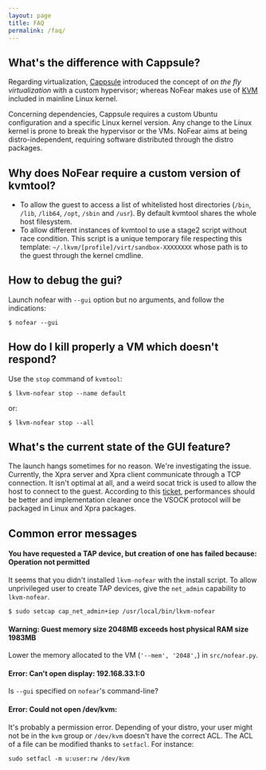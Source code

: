```yaml
---
layout: page
title: FAQ
permalink: /faq/
---
```


## What's the difference with Cappsule?

Regarding virtualization, [Cappsule](https://cappsule.github.io) introduced the
concept of *on the fly virtualization* with a custom hypervisor; whereas NoFear
makes use of [KVM](https://www.linux-kvm.org/) included in mainline Linux
kernel.

Concerning dependencies, Cappsule requires a custom Ubuntu configuration and a
specific Linux kernel version. Any change to the Linux kernel is prone to break
the hypervisor or the VMs. NoFear aims at being distro-independent, requiring
software distributed through the distro packages.



## Why does NoFear require a custom version of kvmtool?

- To allow the guest to access a list of whitelisted host directories (`/bin`,
  `/lib`, `/lib64`, `/opt`, `/sbin` and `/usr`). By default kvmtool shares the
  whole host filesystem.
- To allow different instances of kvmtool to use a stage2 script without race
  condition. This script is a unique temporary file respecting this template:
  `~/.lkvm/[profile]/virt/sandbox-XXXXXXXX` whose path is to the guest through
  the kernel cmdline.



## How to debug the gui?

Launch nofear with `--gui` option but no arguments, and follow the indications:

    $ nofear --gui



## How do I kill properly a VM which doesn't respond?

Use the `stop` command of `kvmtool`:

    $ lkvm-nofear stop --name default

or:

    $ lkvm-nofear stop --all



## What's the current state of the GUI feature?

The launch hangs sometimes for no reason. We're investigating the issue.
Currently, the Xpra server and Xpra client communicate through a TCP connection.
It isn't optimal at all, and a weird socat trick is used to allow the host to
connect to the guest. According to this
[ticket](http://xpra.org/trac/ticket/983), performances should be better and
implementation cleaner once the VSOCK protocol will be packaged in Linux and
Xpra packages.



## Common error messages

#### You have requested a TAP device, but creation of one has failed because: Operation not permitted

It seems that you didn't installed `lkvm-nofear` with the install script. To
allow unprivileged user to create TAP devices, give the `net_admin` capability
to `lkvm-nofear`.

    $ sudo setcap cap_net_admin+iep /usr/local/bin/lkvm-nofear


#### Warning: Guest memory size 2048MB exceeds host physical RAM size 1983MB

Lower the memory allocated to the VM (`'--mem', '2048',`) in `src/nofear.py`.


#### Error: Can't open display: 192.168.33.1:0

Is `--gui` specified on `nofear`'s command-line?


#### Error: Could not open /dev/kvm:

It's probably a permission error. Depending of your distro, your user might not
be in the `kvm` group or `/dev/kvm` doesn't have the correct ACL. The ACL of a
file can be modified thanks to `setfacl`. For instance:

    sudo setfacl -m u:user:rw /dev/kvm
